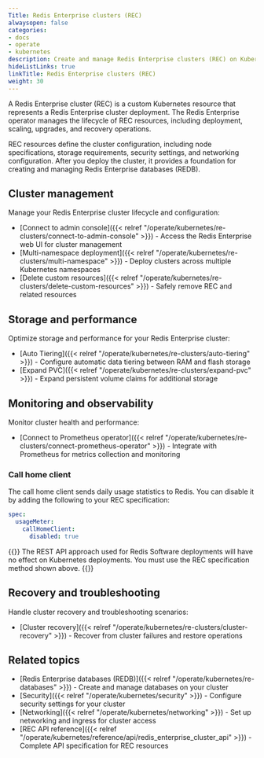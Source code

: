 ```yaml
---
Title: Redis Enterprise clusters (REC)
alwaysopen: false
categories:
- docs
- operate
- kubernetes
description: Create and manage Redis Enterprise clusters (REC) on Kubernetes using the Redis Enterprise operator.
hideListLinks: true
linkTitle: Redis Enterprise clusters (REC)
weight: 30
---
```


A Redis Enterprise cluster (REC) is a custom Kubernetes resource that represents a Redis Enterprise cluster deployment. The Redis Enterprise operator manages the lifecycle of REC resources, including deployment, scaling, upgrades, and recovery operations.

REC resources define the cluster configuration, including node specifications, storage requirements, security settings, and networking configuration. After you deploy the cluster, it provides a foundation for creating and managing Redis Enterprise databases (REDB).

## Cluster management

Manage your Redis Enterprise cluster lifecycle and configuration:

- [Connect to admin console]({{< relref "/operate/kubernetes/re-clusters/connect-to-admin-console" >}}) - Access the Redis Enterprise web UI for cluster management
- [Multi-namespace deployment]({{< relref "/operate/kubernetes/re-clusters/multi-namespace" >}}) - Deploy clusters across multiple Kubernetes namespaces
- [Delete custom resources]({{< relref "/operate/kubernetes/re-clusters/delete-custom-resources" >}}) - Safely remove REC and related resources

## Storage and performance

Optimize storage and performance for your Redis Enterprise cluster:

- [Auto Tiering]({{< relref "/operate/kubernetes/re-clusters/auto-tiering" >}}) - Configure automatic data tiering between RAM and flash storage
- [Expand PVC]({{< relref "/operate/kubernetes/re-clusters/expand-pvc" >}}) - Expand persistent volume claims for additional storage

## Monitoring and observability

Monitor cluster health and performance:

- [Connect to Prometheus operator]({{< relref "/operate/kubernetes/re-clusters/connect-prometheus-operator" >}}) - Integrate with Prometheus for metrics collection and monitoring

### Call home client

The call home client sends daily usage statistics to Redis. You can disable it by adding the following to your REC specification:

```yaml
spec:
  usageMeter:
    callHomeClient:
      disabled: true
```

{{<note>}}
The REST API approach used for Redis Software deployments will have no effect on Kubernetes deployments. You must use the REC specification method shown above.
{{</note>}}

## Recovery and troubleshooting

Handle cluster recovery and troubleshooting scenarios:

- [Cluster recovery]({{< relref "/operate/kubernetes/re-clusters/cluster-recovery" >}}) - Recover from cluster failures and restore operations

## Related topics

- [Redis Enterprise databases (REDB)]({{< relref "/operate/kubernetes/re-databases" >}}) - Create and manage databases on your cluster
- [Security]({{< relref "/operate/kubernetes/security" >}}) - Configure security settings for your cluster
- [Networking]({{< relref "/operate/kubernetes/networking" >}}) - Set up networking and ingress for cluster access
- [REC API reference]({{< relref "/operate/kubernetes/reference/api/redis_enterprise_cluster_api" >}}) - Complete API specification for REC resources

